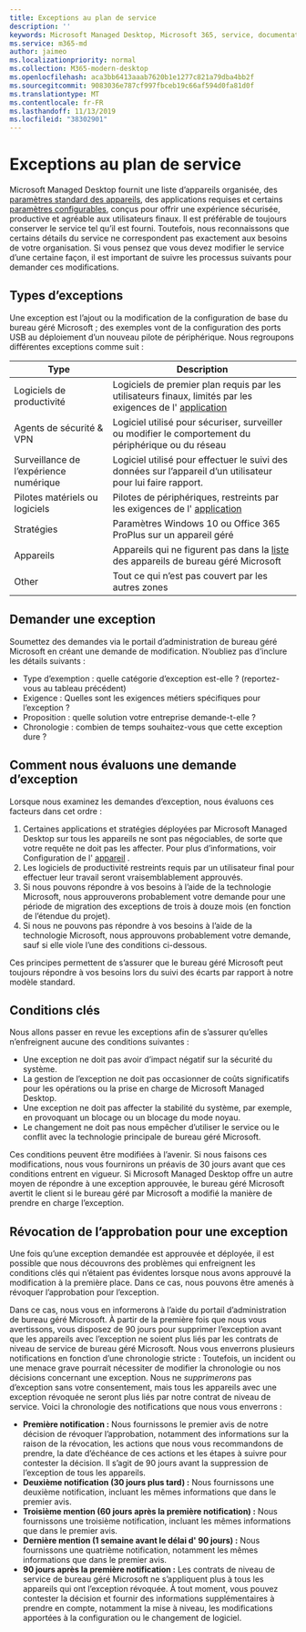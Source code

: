 ```yaml
---
title: Exceptions au plan de service
description: ''
keywords: Microsoft Managed Desktop, Microsoft 365, service, documentation
ms.service: m365-md
author: jaimeo
ms.localizationpriority: normal
ms.collection: M365-modern-desktop
ms.openlocfilehash: aca3bb6413aaab7620b1e1277c821a79dba4bb2f
ms.sourcegitcommit: 9083036e787cf997fbceb19c66af594d0fa81d0f
ms.translationtype: MT
ms.contentlocale: fr-FR
ms.lasthandoff: 11/13/2019
ms.locfileid: "38302901"
---
```

# <a name="exceptions-to-the-service-plan"></a>Exceptions au plan de service

Microsoft Managed Desktop fournit une liste d’appareils organisée, des [paramètres standard des appareils](device-policies.md), des applications requises et certains [paramètres configurables](../working-with-managed-desktop/config-setting-overview.md), conçus pour offrir une expérience sécurisée, productive et agréable aux utilisateurs finaux. Il est préférable de toujours conserver le service tel qu’il est fourni. Toutefois, nous reconnaissons que certains détails du service ne correspondent pas exactement aux besoins de votre organisation. Si vous pensez que vous devez modifier le service d’une certaine façon, il est important de suivre les processus suivants pour demander ces modifications.
 
## <a name="types-of-exceptions"></a>Types d’exceptions

Une exception est l’ajout ou la modification de la configuration de base du bureau géré Microsoft ; des exemples vont de la configuration des ports USB au déploiement d’un nouveau pilote de périphérique. Nous regroupons différentes exceptions comme suit :

|Type  |Description  |
|---------|---------|
|Logiciels de productivité     |  Logiciels de premier plan requis par les utilisateurs finaux, limités par les exigences de l' [application](mmd-app-requirements.md)       |
|Agents de sécurité & VPN     |  Logiciel utilisé pour sécuriser, surveiller ou modifier le comportement du périphérique ou du réseau       |
|Surveillance de l’expérience numérique     |  Logiciel utilisé pour effectuer le suivi des données sur l’appareil d’un utilisateur pour lui faire rapport.       |
|Pilotes matériels ou logiciels     |   Pilotes de périphériques, restreints par les exigences de l' [application](mmd-app-requirements.md)      |
|Stratégies     | Paramètres Windows 10 ou Office 365 ProPlus sur un appareil géré        |
|Appareils     | Appareils qui ne figurent pas dans la [liste](device-list.md) des appareils de bureau géré Microsoft        |
|Other     |  Tout ce qui n’est pas couvert par les autres zones       |
 
## <a name="request-an-exception"></a>Demander une exception

Soumettez des demandes via le portail d’administration de bureau géré Microsoft en créant une demande de modification. N’oubliez pas d’inclure les détails suivants :

-   Type d’exemption : quelle catégorie d’exception est-elle ? (reportez-vous au tableau précédent)
-   Exigence : Quelles sont les exigences métiers spécifiques pour l’exception ?
-   Proposition : quelle solution votre entreprise demande-t-elle ?
-   Chronologie : combien de temps souhaitez-vous que cette exception dure ? 

## <a name="how-we-assess-an-exception-request"></a>Comment nous évaluons une demande d’exception

Lorsque nous examinez les demandes d’exception, nous évaluons ces facteurs dans cet ordre :
 
1.  Certaines applications et stratégies déployées par Microsoft Managed Desktop sur tous les appareils ne sont pas négociables, de sorte que votre requête ne doit pas les affecter. Pour plus d’informations, voir Configuration de l' [appareil](device-policies.md) .
2.  Les logiciels de productivité restreints requis par un utilisateur final pour effectuer leur travail seront vraisemblablement approuvés. 
3.  Si nous pouvons répondre à vos besoins à l’aide de la technologie Microsoft, nous approuverons probablement votre demande pour une période de migration des exceptions de trois à douze mois (en fonction de l’étendue du projet).
4.  Si nous ne pouvons pas répondre à vos besoins à l’aide de la technologie Microsoft, nous approuvons probablement votre demande, sauf si elle viole l’une des conditions ci-dessous.  

Ces principes permettent de s’assurer que le bureau géré Microsoft peut toujours répondre à vos besoins lors du suivi des écarts par rapport à notre modèle standard. 

## <a name="key-conditions"></a>Conditions clés

Nous allons passer en revue les exceptions afin de s’assurer qu’elles n’enfreignent aucune des conditions suivantes :

-   Une exception ne doit pas avoir d’impact négatif sur la sécurité du système. 
-   La gestion de l’exception ne doit pas occasionner de coûts significatifs pour les opérations ou la prise en charge de Microsoft Managed Desktop.
-   Une exception ne doit pas affecter la stabilité du système, par exemple, en provoquant un blocage ou un blocage du mode noyau.
-   Le changement ne doit pas nous empêcher d’utiliser le service ou le conflit avec la technologie principale de bureau géré Microsoft.

Ces conditions peuvent être modifiées à l’avenir. Si nous faisons ces modifications, nous vous fournirons un préavis de 30 jours avant que ces conditions entrent en vigueur.  Si Microsoft Managed Desktop offre un autre moyen de répondre à une exception approuvée, le bureau géré Microsoft avertit le client si le bureau géré par Microsoft a modifié la manière de prendre en charge l’exception. 

## <a name="revoking-approval-for-an-exception"></a>Révocation de l’approbation pour une exception

Une fois qu’une exception demandée est approuvée et déployée, il est possible que nous découvrons des problèmes qui enfreignent les conditions clés qui n’étaient pas évidentes lorsque nous avons approuvé la modification à la première place. Dans ce cas, nous pouvons être amenés à révoquer l’approbation pour l’exception.
 
Dans ce cas, nous vous en informerons à l’aide du portail d’administration de bureau géré Microsoft. À partir de la première fois que nous vous avertissons, vous disposez de 90 jours pour supprimer l’exception avant que les appareils avec l’exception ne soient plus liés par les contrats de niveau de service de bureau géré Microsoft. Nous vous enverrons plusieurs notifications en fonction d’une chronologie stricte : Toutefois, un incident ou une menace grave pourrait nécessiter de modifier la chronologie ou nos décisions concernant une exception. Nous ne *supprimerons* pas d’exception sans votre consentement, mais tous les appareils avec une exception révoquée ne seront plus liés par notre contrat de niveau de service. Voici la chronologie des notifications que nous vous enverrons :

- **Première notification :** Nous fournissons le premier avis de notre décision de révoquer l’approbation, notamment des informations sur la raison de la révocation, les actions que nous vous recommandons de prendre, la date d’échéance de ces actions et les étapes à suivre pour contester la décision. Il s’agit de 90 jours avant la suppression de l’exception de tous les appareils. 
- **Deuxième notification (30 jours plus tard) :** Nous fournissons une deuxième notification, incluant les mêmes informations que dans le premier avis. 
- **Troisième mention (60 jours après la première notification) :** Nous fournissons une troisième notification, incluant les mêmes informations que dans le premier avis. 
- **Dernière mention (1 semaine avant le délai d' 90 jours) :** Nous fournissons une quatrième notification, notamment les mêmes informations que dans le premier avis.
- **90 jours après la première notification :** Les contrats de niveau de service de bureau géré Microsoft ne s’appliquent plus à tous les appareils qui ont l’exception révoquée. À tout moment, vous pouvez contester la décision et fournir des informations supplémentaires à prendre en compte, notamment la mise à niveau, les modifications apportées à la configuration ou le changement de logiciel. 


